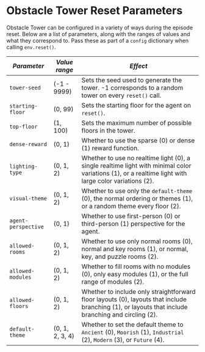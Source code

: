 # Obstacle Tower Reset Parameters

Obstacle Tower can be configured in a variety of ways during the episode reset. Below are a list of parameters, along with the ranges of values and what they correspond to. Pass these as part of a `config` dictionary when calling `env.reset()`. 

| *Parameter*  | *Value range* | *Effect* |                                                                  
| --- | --- | --- |
| `tower-seed` | (-1 - 9999)| Sets the seed used to generate the tower. -1 corresponds to a random tower on every `reset()` call. 
| `starting-floor` | (0, 99)| Sets the starting floor for the agent on `reset()`. 
| `top-floor` | (1, 100) | Sets the maximum number of possible floors in the tower.
| `dense-reward` | (0, 1) | Whether to use the sparse (0) or dense (1) reward function.
| `lighting-type` | (0, 1, 2) | Whether to use no realtime light (0), a single realtime light with minimal color variations (1), or a realtime light with large color variations (2). 
| `visual-theme` | (0, 1, 2) | Whether to use only the `default-theme` (0), the normal ordering or themes (1), or a random theme every floor (2).
| `agent-perspective` | (0, 1) | Whether to use first-person (0) or third-person (1) perspective for the agent.
| `allowed-rooms` | (0, 1, 2) | Whether to use only normal rooms (0), normal and key rooms (1), or normal, key, and puzzle rooms (2). 
| `allowed-modules` | (0, 1, 2) | Whether to fill rooms with no modules (0), only easy modules (1), or the full range of modules (2). 
| `allowed-floors` | (0, 1, 2) | Whether to include only straightforward floor layouts (0), layouts that include branching (1), or layouts that include branching and circling (2).
| `default-theme` | (0, 1, 2, 3, 4) | Whether to set the default theme to `Ancient` (0), `Moorish` (1), `Industrial` (2), `Modern` (3), or `Future` (4). 
